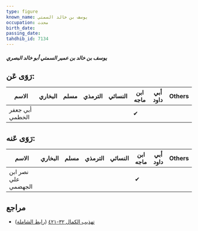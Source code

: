 ```yaml
---
type: figure
known_name: يوسف بن خالد السمتي
occupation: محدث
birth_date:
passing_date:
tahdhib_id: 7134
---
```

##### يوسف بن خالد بن عمير السمتي أبو خالد البصري

## رَوَى عَن:
| الاسم           | البخاري | مسلم | الترمذي | النسائي | ابن ماجه | أبي داود | Others |
| --------------- | ------- | ---- | ------- | ------- | -------- | -------- | ------ |
| أبي جعفر الخطمي |         |      |         |         | ✔        |          |        |
## رَوَى عَنه:
| الاسم               | البخاري | مسلم | الترمذي | النسائي | ابن ماجه | أبي داود | Others |
| ------------------- | ------- | ---- | ------- | ------- | -------- | -------- | ------ |
| نصر ابن علي الجهضمي |         |      |         |         | ✔        |          |        |
## مراجع
- [تهذيب الكمال ٣٢-٤٢١](obsidian://open?vault=Tahdhib-al-Kamal&file=Figures/٧١٣٤-يوسف%20بن%20خالد%20بن%20عمير%20السمتي%20أبو%20خالد%20البصري) ([رابط الشاملة](https://shamela.ws/book/3722/17535))